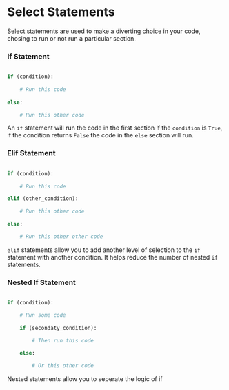 # Select Statements

Select statements are used to make a diverting choice in your code, chosing to run or not run a particular section.

### If Statement

```python

if (condition):
	
	# Run this code
	
else:

	# Run this other code

```

An `if` statement will run the code in the first section if the `condition` is `True`, if the condition returns `False` the code in the `else` section will run.


### Elif Statement

```python

if (condition):
	
	# Run this code

elif (other_condition):

	# Run this other code
	
else:

	# Run this other other code

```

`elif` statements allow you to add another level of selection to the `if` statement with another condition. It helps reduce the number of nested `if` statements.


### Nested If Statement

```python

if (condition):

	# Run some code
	
	if (secondaty_condition):
	
		# Then run this code

	else:

		# Or this other code

```

Nested statements allow you to seperate the logic of if